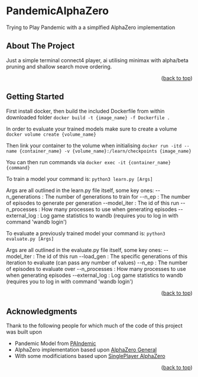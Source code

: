 # PandemicAlphaZero
Trying to Play Pandemic with a a simplfied AlphaZero implementation 

<!-- ABOUT THE PROJECT -->
## About The Project

Just a simple terminal connect4 player, ai utilising minimax with alpha/beta pruning and shallow search move ordering. 
<p align="right">(<a href="#top">back to top</a>)</p>

<!-- GETTING STARTED -->
## Getting Started

First install docker, then build the included Dockerfile from within downloaded folder 
  `docker build -t {image_name} -f Dockerfile .`
  
In order to evaluate your trained models make sure to create a volume 
  `docker volume create {volume_name}`
  
Then link your container to the volume when initialising
  `docker run -itd --name {container_name} -v {volume_name}:/learn/checkpoints {image_name}`
  
You can then run commands via
  `docker exec -it {container_name} {command}`

<!-- USAGE EXAMPLES -->
To train a model your command is:
  `python3 learn.py [Args]`

Args are all outlined in the learn.py file itself, some key ones: 
  --n_generations : The number of generations to train for
  --n_ep : The number of episodes to generate per generation
  --model_iter : The id of this run
  --n_processes : How many processes to use when generating episodes
  --external_log : Log game statistics to wandb (requires you to log in with command 'wandb login') 
  
To evaluate a previously trained model your command is:
  `python3 evaluate.py [Args]`
  
Args are all outlined in the evaluate.py file itself, some key ones: 
  --model_iter : The id of this run
  --load_gen : The specific generations of this iteration to evaluate (can pass any number of values)
  --n_ep : The number of episodes to evaluate over
  --n_processes : How many processes to use when generating episodes
  --external_log : Log game statistics to wandb (requires you to log in with command 'wandb login') 

<p align="right">(<a href="#top">back to top</a>)</p>


<!-- ACKNOWLEDGMENTS -->
## Acknowledgments
Thank to the following people for which much of the code of this project was built upon

* Pandemic Model from [PAIndemic](https://github.com/BlopaSc/PAIndemic)
* AlphaZero implementation based upon [AlphaZero General](https://github.com/suragnair/alpha-zero-general)
* With some modificiations based upon [SinglePlayer AlphaZero](https://github.com/tmoer/alphazero_singleplayer)

<p align="right">(<a href="#readme-top">back to top</a>)</p>

